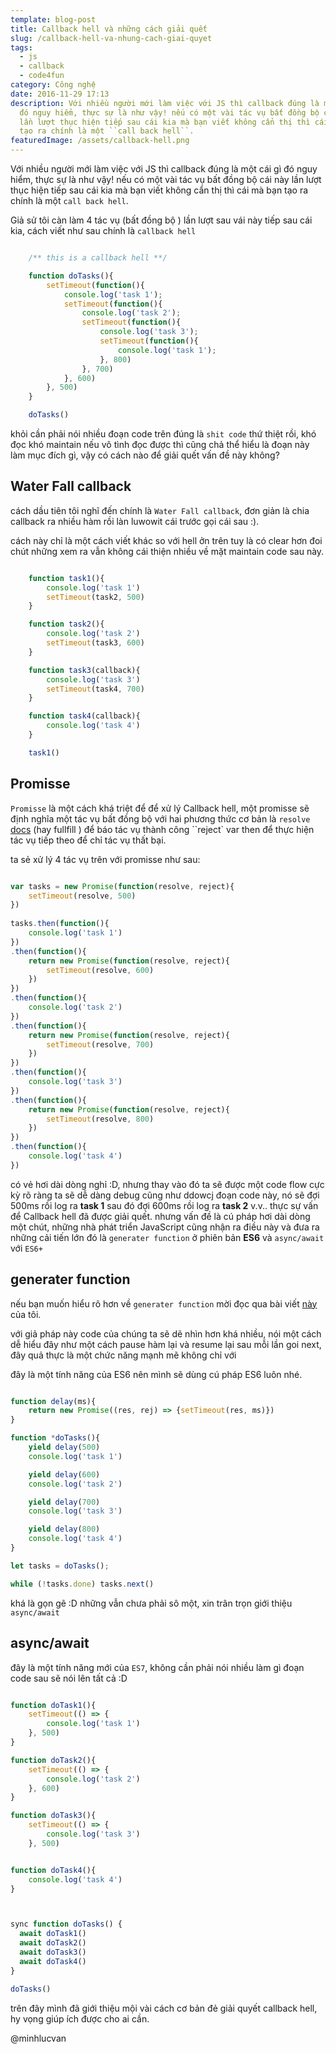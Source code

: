 ```yaml
---
template: blog-post
title: Callback hell và những cách giải quết
slug: /callback-hell-va-nhung-cach-giai-quyet
tags:
  - js
  - callback
  - code4fun
category: Công nghệ
date: 2016-11-29 17:13
description: Với nhiều người mới làm việc với JS thì callback đúng là một cái gì
  đó nguy hiểm, thực sự là như vậy! nếu có một vài tác vụ bất đồng bộ cái này
  lần lượt thục hiện tiếp sau cái kia mà bạn viết không cẩn thị thì cái mà bạn
  tạo ra chính là một ``call back hell``.
featuredImage: /assets/callback-hell.png
---
```

Với nhiều người mới làm việc với JS thì callback đúng là một cái gì đó nguy hiểm, thực sự là như vậy! nếu có một vài tác vụ bất đồng bộ cái này lần lượt thục hiện tiếp sau cái kia mà bạn viết không cẩn thị thì cái mà bạn tạo ra chính là một ``call back hell``.

Giả sử tôi càn làm 4 tác vụ (bất đồng bộ ) lần lượt sau vái này tiếp sau cái kia, cách viết như sau chính là ``callback hell``  

```javascript

	/** this is a callback hell **/

	function doTasks(){
		setTimeout(function(){
			console.log('task 1');
			setTimeout(function(){
				console.log('task 2');
				setTimeout(function(){
					console.log('task 3');
					setTimeout(function(){
						console.log('task 1');
					}, 800)
				}, 700)
			}, 600)
		}, 500)
	}

	doTasks()
```

khỏi cần phải nói nhiều đoạn code trên đúng là ``shit code`` thứ thiệt rồi, khó đọc khó maintain nếu vô tình đọc được thì cũng chả thể hiểu là đoạn này làm mục đích gì, vậy có cách nào để giải quết vấn đề này không?

## Water Fall callback

cách dầu tiên tôi nghĩ đến chính là  ``Water Fall callback``, đơn giản là chia callback ra nhiều hàm rồi làn luwowit cái trước gọi cái sau :).

cách này chỉ là một cách viết khác so với hell ởn trên tuy là có clear hơn đoi chút những xem ra vẫn không cái thiện nhiều về mặt maintain code sau này.

```javascript

	function task1(){
		console.log('task 1')
		setTimeout(task2, 500)
	}

	function task2(){
		console.log('task 2')
		setTimeout(task3, 600)
	}

	function task3(callback){
		console.log('task 3')
		setTimeout(task4, 700)
	}

	function task4(callback){
		console.log('task 4')
	}

	task1()
```

## Promisse

``Promisse`` là  một cách khá triệt để để xử lý Callback hell,  một promisse sẽ định nghĩa một tác vụ bất đồng bộ với hai phương thức cơ bản là ``resolve`` [docs](https://developer.mozilla.org/en/docs/Web/JavaScript/Reference/Global_Objects/Promise) (hay fullfill ) để báo tác vụ thành công ``reject` var then để thực hiện tác vụ tiếp theo   để chỉ tác vụ thất bại.

ta sẻ xử lý 4 tác vụ trên với promisse như sau:

```javascript

var tasks = new Promise(function(resolve, reject){
	setTimeout(resolve, 500)
})
	
tasks.then(function(){
	console.log('task 1')
})
.then(function(){
	return new Promise(function(resolve, reject){
		setTimeout(resolve, 600)
	})
})
.then(function(){
	console.log('task 2')
})
.then(function(){
	return new Promise(function(resolve, reject){
		setTimeout(resolve, 700)
	})
})
.then(function(){
	console.log('task 3')
})
.then(function(){
	return new Promise(function(resolve, reject){
		setTimeout(resolve, 800)
	})
})
.then(function(){
	console.log('task 4')
})

```

có vẻ hơi dài dòng nghỉ :D, nhưng thay vào đó ta sẽ được một code flow cực kỳ rõ ràng ta sẽ dễ dàng debug cũng như ddowcj đoạn code này, nó sẽ đợi 500ms rồi log ra **task 1** sau đó đợi 600ms rồi log ra **task 2** v.v.. thực sự vấn để Callback hell đã được giải quết. nhưng vấn đề là cú pháp hơi dài dòng một chút, những nhà phát triển JavaScript cũng nhận ra điều này và đưa ra những cải tiến lớn đó là ``generater function`` ở phiên bản **ES6** và ``async/await`` với ``ES6+``

## generater function

nếu bạn muốn hiểu rõ hơn về ``generater function`` mời đọc qua bài viết [này](/2016/11/18/Ban-da-thuc-su-hieu-generator-function/) của tôi.

với giả pháp này code của chúng ta sẽ dẽ nhìn hơn khá nhiều, nói một cách dễ hiểu đây như một cách  pause hàm lại và resume lại sau mỗi lần goi next, đây quả thực là một chức năng mạnh mẽ không chỉ với 


đây là một tính năng của ES6 nên mình sẽ dùng cú pháp ES6 luôn nhé.

```javascript

function delay(ms){
	return new Promise((res, rej) => {setTimeout(res, ms)})
}

function *doTasks(){
	yield delay(500)
	console.log('task 1')

	yield delay(600)
	console.log('task 2')

	yield delay(700)
	console.log('task 3')

	yield delay(800)
	console.log('task 4')
}

let tasks = doTasks();

while (!tasks.done) tasks.next()

```

khá là gọn gẽ :D những vẫn chưa phải sô một, xin trân trọn giới thiệu ``async/await``

## async/await

đây là một tính năng mới của ``ES7``, không cần phải nói nhiều làm gì đoạn code sau sẽ nói lên tất cả :D

```javascript

function doTask1(){
	setTimeout(() => {
		console.log('task 1')
	}, 500)
}

function doTask2(){
	setTimeout(() => {
		console.log('task 2')
	}, 600)
}

function doTask3(){
	setTimeout(() => {
		console.log('task 3')
	}, 500)


function doTask4(){
	console.log('task 4')
}



sync function doTasks() {
  await doTask1()
  await doTask2()
  await doTask3()
  await doTask4()
}

doTasks()

```

trên đây mình đã giới thiệu mội vài cách cơ bản đẻ giải quyết callback hell, hy vọng giúp ích được cho ai cần.

@minhlucvan
																																																																																																																																																																																																																																																																																																																																																																																																																																																																																																																																																																																																																																																																																																																																																																																																																																																																																																																																																																																																																																																																																																																																																																																																																																																																																																																																																																																																																																																																																																																																																																																																																																																																																																																																																																																																																																																																																																																																																																																																																																																																																																																																																																																																																																																																																																																																																																																																																																																																																																																																																																																																																																																																																																																																																																																																																																																																																																																																																																																																																																																																																																																																																																																																																																																																																																																																																																																																																																																																																																																																																																																																																																																																																																																																																																																																																																																																																																																																																																																																																																																																																																																																																																																																																																																																																																																																																																																																																																																																																																																																																																																																																																																																																																																																																																																																																																																																																																																																																																																																																																																																																																																																																																																																																																																																																																																																																																																																																																																																																																																																																																																																																																																																																																																																																																																																																																																																																																																										